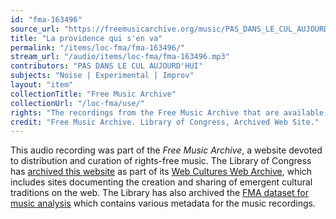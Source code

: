 ```yaml
---
id: "fma-163496"
source_url: "https://freemusicarchive.org/music/PAS_DANS_LE_CUL_AUJOURDHUI/Contes_Cruels/PAS_DANS_LE_CUL_AUJOURDHUI_-_Contes_Cruels_-_07_La_providence_qui_sen_va"
title: "La providence qui s'en va"
permalink: "/items/loc-fma/fma-163496/"
stream_url: "/audio/items/loc-fma/fma-163496.mp3"
contributors: "PAS DANS LE CUL AUJOURD'HUI"
subjects: "Noise | Experimental | Improv"
layout: "item"
collectionTitle: "Free Music Archive"
collectionUrl: "/loc-fma/use/"
rights: "The recordings from the Free Music Archive that are available on Citizen DJ have a CC0 1.0 Universal License (Public Domain Dedication) which means you can copy, modify, distribute and perform the work, even for commercial purposes, all without asking permission."
credit: "Free Music Archive. Library of Congress, Archived Web Site."
---
```


This audio recording was part of the _Free Music Archive_, a website devoted to distribution and curation of rights-free music. The Library of Congress has [archived this website](https://www.loc.gov/item/lcwaN0026492/) as part of its [Web Cultures Web Archive](https://www.loc.gov/collections/web-cultures-web-archive/about-this-collection/), which includes sites documenting the creation and sharing of emergent cultural traditions on the web. The Library has also archived the [FMA dataset for music analysis](https://catalog.loc.gov/vwebv/search?searchCode=LCCN&searchArg=2018655052&searchType=1&permalink=y) which contains various metadata for the music recordings.